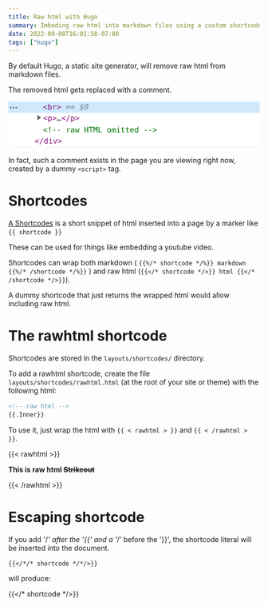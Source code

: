 ```yaml
---
title: Raw html with Hugo
summary: Imbeding raw html into markdown files using a custom shortcode.
date: 2022-09-08T16:01:58-07:00
tags: ["hugo"]
---
```


By default Hugo, a static site generator, will remove raw html from markdown files.

The removed html gets replaced with a comment.

!["Raw html omitted" comment left by Hugo](omited.png)

In fact, such a comment exists in the page you are viewing right now, created by a dummy ``<script>`` tag.

<script>;</script>

# Shortcodes

[A Shortcodes](https://gohugo.io/content-management/shortcodes/) is a short snippet of html inserted into a page by a marker like ``{{ shortcode }}``

These can be used for things like embedding a youtube video.

Shortcodes can wrap both markdown ( ``{{%/* shortcode */%}} markdown {{%/* /shortcode */%}}`` ) and raw html (``{{</* shortcode */>}} html {{</* /shortcode */>}}``).

A dummy shortcode that just returns the wrapped html would allow including raw html.

# The rawhtml shortcode

Shortcodes are stored in the ``layouts/shortcodes/`` directory.

To add a rawhtml shortcode, create the file ``layouts/shortcodes/rawhtml.html`` (at the root of your site or theme) with the following html:

```html
<!-- raw html -->
{{.Inner}}
```

To use it, just wrap the html with ``{{ < rawhtml > }}`` and ``{{ < /rawhtml > }}``.

{{< rawhtml >}}

<b>This is raw html <s>Strikeout</s></b>

{{< /rawhtml >}}

# Escaping shortcode

If you add '/*' after the '{{' and a '*/' before the '}}', the shortcode literal will be inserted into the document.

```
{{</*/* shortcode */*/>}}
```

will produce:

{{</* shortcode */>}}
